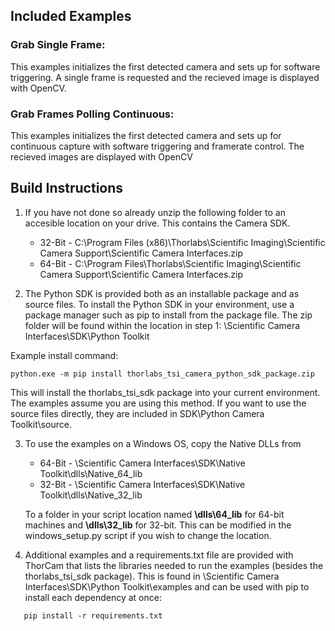 ## Included Examples

### Grab Single Frame: 
This examples initializes the first detected camera and sets up for software triggering. A single frame is requested and the recieved image is displayed with OpenCV. 

### Grab Frames Polling Continuous: 
This examples initializes the first detected camera and sets up for continuous capture with software triggering and framerate control. The recieved images are displayed with OpenCV

## Build Instructions
1. If you have not done so already unzip the following folder to an accesible location on your drive. This contains the Camera SDK. 

   * 32-Bit - C:\Program Files (x86)\Thorlabs\Scientific Imaging\Scientific Camera Support\Scientific Camera Interfaces.zip
   * 64-Bit - C:\Program Files\Thorlabs\Scientific Imaging\Scientific Camera Support\Scientific Camera Interfaces.zip

2. The Python SDK is provided both as an installable package and as source files. To install the Python SDK in your environment, use a package manager such as pip to install from the package file. The zip folder will be found within the location in step 1: \Scientific Camera Interfaces\SDK\Python Toolkit

Example install command: 

```
python.exe -m pip install thorlabs_tsi_camera_python_sdk_package.zip
```

 This will install the thorlabs_tsi_sdk package into your current environment. The examples assume you are using this method. 
 If you want to use the source files directly, they are included in SDK\Python Camera Toolkit\source.

3. To use the examples on a Windows OS, copy the Native DLLs from 
     * 64-Bit - \Scientific Camera Interfaces\SDK\Native Toolkit\dlls\Native_64_lib
     * 32-Bit - \Scientific Camera Interfaces\SDK\Native Toolkit\dlls\Native_32_lib

   To a folder in your script location named __\dlls\64_lib__ for 64-bit machines and __\dlls\32_lib__ for 32-bit. This can be modified in the windows_setup.py script if you wish to change the location. 

4. Additional examples and a requirements.txt file are provided with ThorCam that lists the libraries needed to run the examples (besides the thorlabs_tsi_sdk package). This is found in \Scientific Camera Interfaces\SDK\Python Toolkit\examples and can be used with pip to install each dependency at once:

```
   pip install -r requirements.txt  
```
